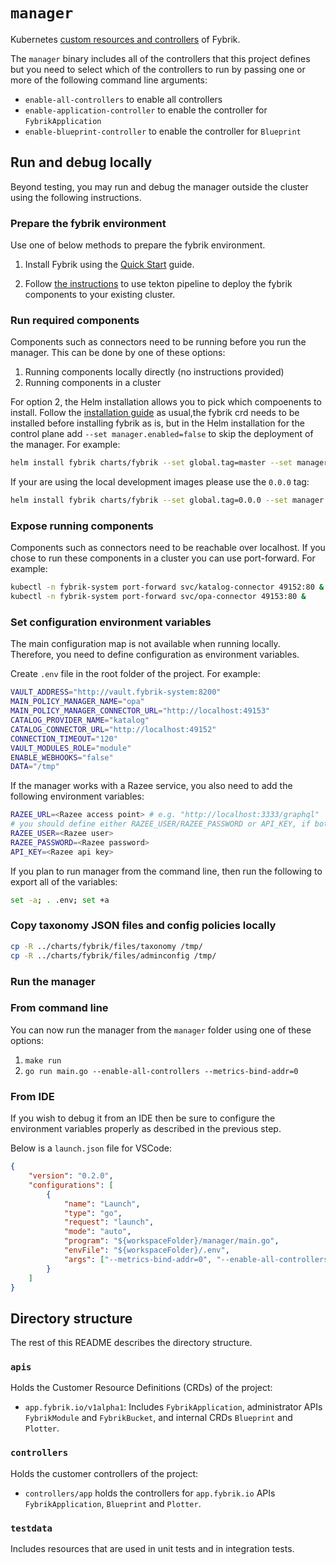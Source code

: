 # `manager`

Kubernetes [custom resources and controllers](https://kubernetes.io/docs/concepts/extend-kubernetes/api-extension/custom-resources/) of Fybrik.

The `manager` binary includes all of the controllers that this project defines but you need to select which of the controllers to run by passing one or more of the following command line arguments:
- `enable-all-controllers` to enable all controllers
- `enable-application-controller` to enable the controller for `FybrikApplication`
- `enable-blueprint-controller` to enable the controller for `Blueprint`


## Run and debug locally

Beyond testing, you may run and debug the manager outside the cluster using the following instructions.

### Prepare the fybrik environment
Use one of below methods to prepare the fybrik environment.

1. Install Fybrik using the [Quick Start](https://fybrik.io/dev/get-started/quickstart/) guide.

2. Follow [the instructions](../pipeline/README.md) to use tekton pipeline to deploy the fybrik components to your existing cluster.

### Run required components

Components such as connectors need to be running before you run the manager.
This can be done by one of these options:
1. Running components locally directly (no instructions provided)
2. Running components in a cluster 

For option 2, the Helm installation allows you to pick which compoenents to install. 
Follow the [installation guide](https://fybrik.io/dev/get-started/quickstart/) as usual,the fybrik crd needs to be installed before installing fybrik as is, but in the Helm installation for the control plane add `--set manager.enabled=false` to skip the deployment of the manager. For example:

```bash
helm install fybrik charts/fybrik --set global.tag=master --set manager.enabled=false -n fybrik-system --wait
```

If your are using the local development images please use the `0.0.0` tag:

```bash
helm install fybrik charts/fybrik --set global.tag=0.0.0 --set manager.enabled=false -n fybrik-system --wait
```

### Expose running components

Components such as connectors need to be reachable over localhost.
If you chose to run these components in a cluster you can use port-forward.
For example:

```bash
kubectl -n fybrik-system port-forward svc/katalog-connector 49152:80 &
kubectl -n fybrik-system port-forward svc/opa-connector 49153:80 &
```

### Set configuration environment variables

The main configuration map is not available when running locally.
Therefore, you need to define configuration as environment variables.

Create `.env` file in the root folder of the project. For example:

```bash
VAULT_ADDRESS="http://vault.fybrik-system:8200"
MAIN_POLICY_MANAGER_NAME="opa"
MAIN_POLICY_MANAGER_CONNECTOR_URL="http://localhost:49153"
CATALOG_PROVIDER_NAME="katalog"
CATALOG_CONNECTOR_URL="http://localhost:49152"
CONNECTION_TIMEOUT="120"
VAULT_MODULES_ROLE="module"
ENABLE_WEBHOOKS="false"
DATA="/tmp"
```

If the manager works with a Razee service, you also need to add the following environment variables:

```bash
RAZEE_URL=<Razee access point> # e.g. "http://localhost:3333/graphql"
# you should define either RAZEE_USER/RAZEE_PASSWORD or API_KEY, if both are defined, RAZEE_USER/RAZEE_PASSWORD will be used.
RAZEE_USER=<Razee user>
RAZEE_PASSWORD=<Razee password> 
API_KEY=<Razee api key>
```

If you plan to run manager from the command line,
then run the following to export all of the variables:

```bash
set -a; . .env; set +a
```

### Copy taxonomy JSON files and config policies locally
```bash
cp -R ../charts/fybrik/files/taxonomy /tmp/
cp -R ../charts/fybrik/files/adminconfig /tmp/
```

### Run the manager

### From command line

You can now run the manager from the `manager` folder using one of these options:
1. `make run`
2. `go run main.go --enable-all-controllers --metrics-bind-addr=0`

### From IDE

If you wish to debug it from an IDE then be sure to configure the environment variables properly as described in the previous step.

Below is a `launch.json` file for VSCode:

```json
{
    "version": "0.2.0",
    "configurations": [
        {
            "name": "Launch",
            "type": "go",
            "request": "launch",
            "mode": "auto",
            "program": "${workspaceFolder}/manager/main.go",
            "envFile": "${workspaceFolder}/.env",
            "args": ["--metrics-bind-addr=0", "--enable-all-controllers"]
        }
    ]
}
```

## Directory structure 

The rest of this README describes the directory structure.

### `apis`

Holds the Customer Resource Definitions (CRDs) of the project:
- `app.fybrik.io/v1alpha1`: Includes `FybrikApplication`, administrator APIs `FybrikModule` and `FybrikBucket`, and internal CRDs `Blueprint` and `Plotter`.

### `controllers`

Holds the customer controllers of the project:
- `controllers/app` holds the controllers for `app.fybrik.io` APIs `FybrikApplication`, `Blueprint` and `Plotter`.

### `testdata`

Includes resources that are used in unit tests and in integration tests.
